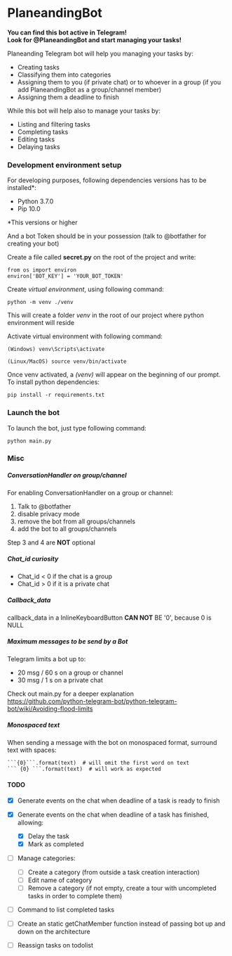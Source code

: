 # PlaneandingBot

**You can find this bot active in Telegram! \
Look for @PlaneandingBot and start managing your tasks!**

Planeanding Telegram bot will help you managing your tasks by:
- Creating tasks
- Classifying them into categories
- Assigning them to you (if private chat) or to whoever in a group (if you add PlaneandingBot as a group/channel member)
- Assigning them a deadline to finish

While this bot will help also to manage your tasks by:
- Listing and filtering tasks
- Completing tasks
- Editing tasks
- Delaying tasks



### Development environment setup
For developing purposes, following dependencies versions has to be installed*:
- Python 3.7.0
- Pip 10.0

*This versions or higher

And a bot Token should be in your possession (talk to @botfather for creating your bot)

Create a file called **secret.py** on the root of the project and write:

    from os import environ
    environ['BOT_KEY'] = 'YOUR_BOT_TOKEN'

Create *virtual environment*, using following command:

    python -m venv ./venv

This will create a folder *venv* in the root of our project where python environment will reside

Activate virtual environment with following command:

    (Windows) venv\Scripts\activate

    (Linux/MacOS) source venv/bin/activate

Once venv activated, a *(venv)* will appear on the beginning of our prompt.
To install python dependencies:

    pip install -r requirements.txt


### Launch the bot
To launch the bot, just type following command:

    python main.py


### Misc
##### ConversationHandler on group/channel
For enabling ConversationHandler on a group or channel:

1. Talk to @botfather
2. disable privacy mode
3. remove the bot from all groups/channels
4. add the bot to all groups/channels

Step 3 and 4 are **NOT** optional



##### Chat_id curiosity

- Chat_id < 0 if the chat is a group
- Chat_id > 0 if it is a private chat

##### Callback_data
callback_data in a InlineKeyboardButton **CAN NOT** BE '0', because 0 is NULL

##### Maximum messages to be send by a Bot
Telegram limits a bot up to:
- 20 msg / 60 s on a group or channel
- 30 msg / 1 s on a private chat

Check out main.py for a deeper explanation\
https://github.com/python-telegram-bot/python-telegram-bot/wiki/Avoiding-flood-limits


##### Monospaced text

When sending a message with the bot on monospaced format, surround text with spaces:

    ```{0}```.format(text)  # will omit the first word on text
    ``` {0} ```.format(text)  # will work as expected


#### TODO

- [x] Generate events on the chat when deadline of a task is ready to finish
- [x] Generate events on the chat when deadline of a task has finished, allowing:
    - [x] Delay the task
    - [x] Mark as completed
- [ ] Manage categories:
    - [ ] Create a category (from outside a task creation interaction)
    - [ ] Edit name of category
    - [ ] Remove a category (if not empty, create a tour with uncompleted tasks in order to complete them)
- [ ] Command to list completed tasks
- [ ] Create an static getChatMember function instead of passing bot up and down on the architecture
-[ ] Reassign tasks on todolist

